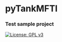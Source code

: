 # pyTankMFTI
### Test sample project
[![License: GPL v3](https://img.shields.io/badge/License-GPLv3-blue.svg)](https://www.gnu.org/licenses/gpl-3.0)
